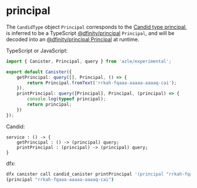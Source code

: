 # principal

The `CandidType` object `Principal` corresponds to the [Candid type principal](https://internetcomputer.org/docs/current/references/candid-ref#type-principal), is inferred to be a TypeScript [@dfinity/principal](https://www.npmjs.com/package/@dfinity/principal) `Principal`, and will be decoded into an [@dfinity/principal Principal](https://www.npmjs.com/package/@dfinity/principal) at runtime.

TypeScript or JavaScript:

```typescript
import { Canister, Principal, query } from 'azle/experimental';

export default Canister({
    getPrincipal: query([], Principal, () => {
        return Principal.fromText('rrkah-fqaaa-aaaaa-aaaaq-cai');
    }),
    printPrincipal: query([Principal], Principal, (principal) => {
        console.log(typeof principal);
        return principal;
    })
});
```

Candid:

```
service : () -> {
    getPrincipal : () -> (principal) query;
    printPrincipal : (principal) -> (principal) query;
}
```

dfx:

```bash
dfx canister call candid_canister printPrincipal '(principal "rrkah-fqaaa-aaaaa-aaaaq-cai")'
(principal "rrkah-fqaaa-aaaaa-aaaaq-cai")
```
